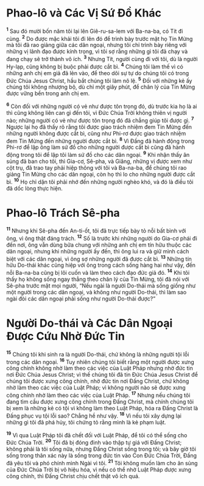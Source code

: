 # Phao-lô và Các Vị Sứ Đồ Khác

<sup><b>1</b></sup> Sau đó mười bốn năm tôi lại lên Giê-ru-sa-lem với Ba-na-ba, có Tít đi cùng. <sup><b>2</b></sup> Do được mặc khải tôi đi lên đó để trình bày trước mặt họ Tin Mừng mà tôi đã rao giảng giữa các dân ngoại, nhưng tôi chỉ trình bày riêng với những vị lãnh đạo được kính trọng, vì tôi sợ rằng những gì tôi đã chạy và đang chạy sẽ trở thành vô ích. <sup><b>3</b></sup> Nhưng Tít, người cùng đi với tôi, dù là người Hy-lạp, cũng không bị buộc phải được cắt bì. <sup><b>4</b></sup> Chúng tôi làm thế vì có những anh chị em giả đã lẻn vào, để theo dõi sự tự do chúng tôi có trong Đức Chúa Jesus Christ, hầu bắt chúng tôi làm nô lệ. <sup><b>5</b></sup> Đối với những kẻ ấy chúng tôi không nhượng bộ, dù chỉ một giây phút, để chân lý của Tin Mừng được vững bền trong anh chị em.

<sup><b>6</b></sup> Còn đối với những người có vẻ như được tôn trọng đó, dù trước kia họ là ai thì cũng không liên can gì đến tôi, vì Đức Chúa Trời không thiên vị người nào; những người có vẻ như được tôn trọng đó đã chẳng giúp tôi được gì. <sup><b>7</b></sup> Ngược lại họ đã thấy rõ rằng tôi được giao trách nhiệm đem Tin Mừng đến những người không được cắt bì, cũng như Phi-rơ được giao trách nhiệm đem Tin Mừng đến những người được cắt bì. <sup><b>8</b></sup> Vì Đấng đã hành động trong Phi-rơ để lập ông làm sứ đồ cho những người được cắt bì cũng đã hành động trong tôi để lập tôi làm sứ đồ cho các dân ngoại. <sup><b>9</b></sup> Khi nhận thấy ân sủng đã ban cho tôi, thì Gia-cơ, Sê-pha, và Giăng, những vị được xem như cột trụ, đã trao tay phải hiệp thông với tôi và Ba-na-ba, để chúng tôi rao giảng Tin Mừng cho các dân ngoại, còn họ thì lo cho những người được cắt bì. <sup><b>10</b></sup> Họ chỉ dặn tôi phải nhớ đến những người nghèo khó, và đó là điều tôi đã dốc lòng thực hiện.

# Phao-lô Trách Sê-pha

<sup><b>11</b></sup> Nhưng khi Sê-pha đến An-ti-ốt, tôi đã trực tiếp bày tỏ nỗi bất bình với ông, vì ông thật đáng trách. <sup><b>12</b></sup> Số là trước khi những người do Gia-cơ phái đi đến nơi, ông vẫn dùng bữa chung với những anh chị em tín hữu thuộc các dân ngoại, nhưng khi những người ấy đến, thì ông lui ra và giữ mình cách biệt với các dân ngoại, vì ông sợ những người đã được cắt bì. <sup><b>13</b></sup> Những tín hữu Do-thái khác cũng hiệp với ông trong cách sống hàng hai như vậy, đến nỗi Ba-na-ba cũng bị lôi cuốn và làm theo cách đạo đức giả đó. <sup><b>14</b></sup> Khi tôi thấy họ không sống ngay thẳng theo chân lý của Tin Mừng, tôi đã nói với Sê-pha trước mặt mọi người, “Nếu ngài là người Do-thái mà sống giống như một người trong các dân ngoại, và không như người Do-thái, thì làm sao ngài đòi các dân ngoại phải sống như người Do-thái được?”

# Người Do-thái và Các Dân Ngoại Được Cứu Nhờ Đức Tin

<sup><b>15</b></sup> Chúng tôi khi sinh ra là người Do-thái, chứ không là những người tội lỗi trong các dân ngoại. <sup><b>16</b></sup> Tuy nhiên chúng tôi biết rằng một người được xưng công chính không nhờ làm theo các việc của Luật Pháp nhưng nhờ đức tin nơi Đức Chúa Jesus Christ; vì thế chúng tôi đã tin Đức Chúa Jesus Christ để chúng tôi được xưng công chính, nhờ đức tin nơi Đấng Christ, chứ không nhờ làm theo các việc của Luật Pháp; vì không người nào sẽ được xưng công chính nhờ làm theo các việc của Luật Pháp. <sup><b>17</b></sup> Nhưng nếu chúng tôi đang tìm cầu được xưng công chính trong Đấng Christ, mà chính chúng tôi bị xem là những kẻ có tội vì không làm theo Luật Pháp, hóa ra Đấng Christ là Đấng phục vụ tội lỗi sao? Chẳng hề như vậy. <sup><b>18</b></sup> Vì nếu tôi xây dựng lại những gì tôi đã phá hủy, tôi chứng tỏ rằng mình là kẻ phạm luật.

<sup><b>19</b></sup> Vì qua Luật Pháp tôi đã chết đối với Luật Pháp, để tôi có thể sống cho Đức Chúa Trời. <sup><b>20</b></sup> Tôi đã bị đóng đinh vào thập tự giá với Đấng Christ; không phải là tôi sống nữa, nhưng Đấng Christ sống trong tôi; và bây giờ tôi sống trong thân xác này là sống trong đức tin vào Con Đức Chúa Trời, Đấng đã yêu tôi và phó chính mình Ngài vì tôi. <sup><b>21</b></sup> Tôi không muốn làm cho ân sủng của Đức Chúa Trời bị vô hiệu hóa, vì nếu có thể nhờ Luật Pháp được xưng công chính, thì Đấng Christ chịu chết thật vô ích quá.
